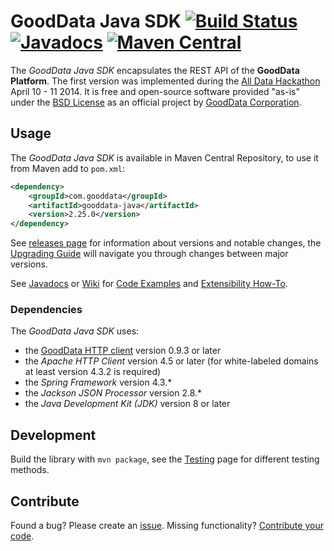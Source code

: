 # GoodData Java SDK [![Build Status](https://travis-ci.org/gooddata/gooddata-java.png?branch=master)](https://travis-ci.org/gooddata/gooddata-java) [![Javadocs](http://javadoc.io/badge/com.gooddata/gooddata-java.svg)](http://javadoc.io/doc/com.gooddata/gooddata-java) [![Maven Central](https://maven-badges.herokuapp.com/maven-central/com.gooddata/gooddata-java/badge.svg)](https://maven-badges.herokuapp.com/maven-central/com.gooddata/gooddata-java)

The *GoodData Java SDK* encapsulates the REST API of the **GoodData Platform**.
The first version was implemented during the [All Data Hackathon](http://hackathon.gooddata.com) April 10 - 11 2014.
It is free and open-source software provided "as-is" under the [BSD License](LICENSE.txt) as an official project by [GoodData Corporation](http://www.gooddata.com).

## Usage

The *GoodData Java SDK* is available in Maven Central Repository, to use it from Maven add to `pom.xml`:

```xml
<dependency>
    <groupId>com.gooddata</groupId>
    <artifactId>gooddata-java</artifactId>
    <version>2.25.0</version>
</dependency>
```
See [releases page](https://github.com/gooddata/gooddata-java/releases) for information about versions and notable changes,
the [Upgrading Guide](https://github.com/gooddata/gooddata-java/wiki/Upgrading) will navigate you
through changes between major versions.

See [Javadocs](http://javadoc.io/doc/com.gooddata/gooddata-java)
or [Wiki](https://github.com/gooddata/gooddata-java/wiki) for
[Code Examples](https://github.com/gooddata/gooddata-java/wiki/Code-Examples)
and [Extensibility How-To](https://github.com/gooddata/gooddata-java/wiki/Extending).

### Dependencies

The *GoodData Java SDK* uses:
* the [GoodData HTTP client](https://github.com/gooddata/gooddata-http-client) version 0.9.3 or later
* the *Apache HTTP Client* version 4.5 or later (for white-labeled domains at least version 4.3.2 is required)
* the *Spring Framework* version 4.3.*
* the *Jackson JSON Processor* version 2.8.*
* the *Java Development Kit (JDK)* version 8 or later

## Development

Build the library with `mvn package`, see the
[Testing](https://github.com/gooddata/gooddata-java/wiki/Testing) page for different testing methods.

## Contribute

Found a bug? Please create an [issue](https://github.com/gooddata/gooddata-java/issues). Missing functionality?
[Contribute your code](CONTRIBUTING.md).
